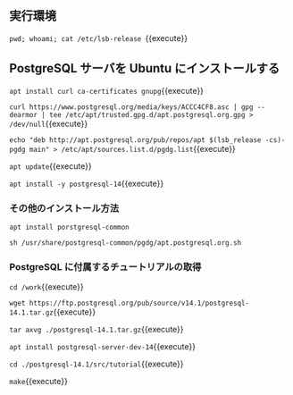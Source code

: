 ## 実行環境

`pwd; whoami; cat /etc/lsb-release `{{execute}}

## PostgreSQL サーバを Ubuntu にインストールする

`apt install curl ca-certificates gnupg`{{execute}}

`curl https://www.postgresql.org/media/keys/ACCC4CF8.asc | gpg --dearmor | tee /etc/apt/trusted.gpg.d/apt.postgresql.org.gpg > /dev/null`{{execute}}

`echo "deb http://apt.postgresql.org/pub/repos/apt $(lsb_release -cs)-pgdg main" > /etc/apt/sources.list.d/pgdg.list`{{execute}}

`apt update`{{execute}}

`apt install -y postgresql-14`{{execute}}

### その他のインストール方法

`apt install porstgresql-common`

`sh /usr/share/postgresql-common/pgdg/apt.postgresql.org.sh`

### PostgreSQL に付属するチュートリアルの取得

`cd /work`{{execute}}

`wget https://ftp.postgresql.org/pub/source/v14.1/postgresql-14.1.tar.gz`{{execute}}

`tar axvg ./postgresql-14.1.tar.gz`{{execute}}

`apt install postgresql-server-dev-14`{{execute}}

`cd ./postgresql-14.1/src/tutorial`{{execute}}

`make`{{execute}}

